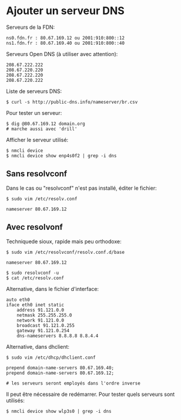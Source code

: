 # Ajouter un serveur DNS

Serveurs de la FDN:

	ns0.fdn.fr : 80.67.169.12 ou 2001:910:800::12
	ns1.fdn.fr : 80.67.169.40 ou 2001:910:800::40

Serveurs Open DNS (à utiliser avec attention):

	208.67.222.222
	208.67.220.220
	208.67.222.220
	208.67.220.222

Liste de serveurs DNS:

	$ curl -s http://public-dns.info/nameserver/br.csv

Pour tester un serveur:

	$ dig @80.67.169.12 domain.org
	# marche aussi avec 'drill'

Afficher le serveur utilisé:

	$ nmcli device 
	$ nmcli device show enp4s0f2 | grep -i dns 

## Sans resolvconf

Dans le cas ou "resolvconf" n'est pas installé, éditer le fichier:
	
	$ sudo vim /etc/resolv.conf
	
	nameserver 80.67.169.12

## Avec resolvonf

Techniquede sioux, rapide mais peu orthodoxe: 

	$ sudo vim /etc/resolvconf/resolv.conf.d/base
	
	nameserver 80.67.169.12

	$ sudo resolvconf -u
	$ cat /etc/resolv.conf

Alternative, dans le fichier d'interface:

	auto eth0
	iface eth0 inet static
		address 91.121.0.0
		netmask 255.255.255.0
		network 91.121.0.0
		broadcast 91.121.0.255
		gateway 91.121.0.254
		dns-nameservers 8.8.8.8 8.8.4.4

Alternative, dans dhclient:

	$ sudo vim /etc/dhcp/dhclient.conf

	prepend domain-name-servers 80.67.169.40;
	prepend domain-name-servers 80.67.169.12;

	# les serveurs seront employés dans l'ordre inverse

Il peut être nécessaire de redémarrer.
Pour tester quels serveurs sont utilisés:

	$ nmcli device show wlp3s0 | grep -i dns

